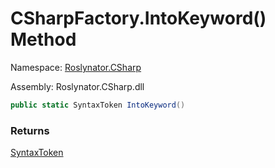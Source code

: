 # CSharpFactory\.IntoKeyword\(\) Method

Namespace: [Roslynator.CSharp](../../README.md)

Assembly: Roslynator\.CSharp\.dll

```csharp
public static SyntaxToken IntoKeyword()
```

### Returns

[SyntaxToken](https://docs.microsoft.com/en-us/dotnet/api/microsoft.codeanalysis.syntaxtoken)


